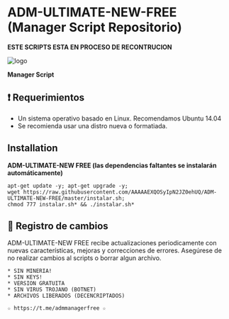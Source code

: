 ﻿# ADM-ULTIMATE-NEW-FREE (Manager Script Repositorio)

**ESTE SCRIPTS ESTA EN PROCESO DE RECONTRUCION**

![logo](https://raw.githubusercontent.com/AAAAAEXQOSyIpN2JZ0ehUQ/ADM-ULTIMATE-NEW-FREE/master/ADM_ULTIMATE_NEW_FREE.png)

**Manager Script**


## :heavy_exclamation_mark: Requerimientos

* Un sistema operativo basado en Linux. Recomendamos Ubuntu 14.04
* Se recomienda usar una distro nueva o formatiada.

## Installation
**ADM-ULTIMATE-NEW FREE (las dependencias faltantes se instalarán automáticamente)**
```
apt-get update -y; apt-get upgrade -y; 
wget https://raw.githubusercontent.com/AAAAAEXQOSyIpN2JZ0ehUQ/ADM-ULTIMATE-NEW-FREE/master/instalar.sh; 
chmod 777 instalar.sh* && ./instalar.sh*
```

## :scroll: Registro de cambios
ADM-ULTIMATE-NEW FREE recibe actualizaciones periodicamente con nuevas características, mejoras y correcciones de errores. Asegúrese de no 
realizar cambios al scripts o borrar algun archivo.

```
* SIN MINERIA! 
* SIN KEYS! 
* VERSION GRATUITA 
* SIN VIRUS TROJANO (BOTNET) 
* ARCHIVOS LIBERADOS (DECENCRIPTADOS)
```

```
☆ https://t.me/admmanagerfree ☆
```
